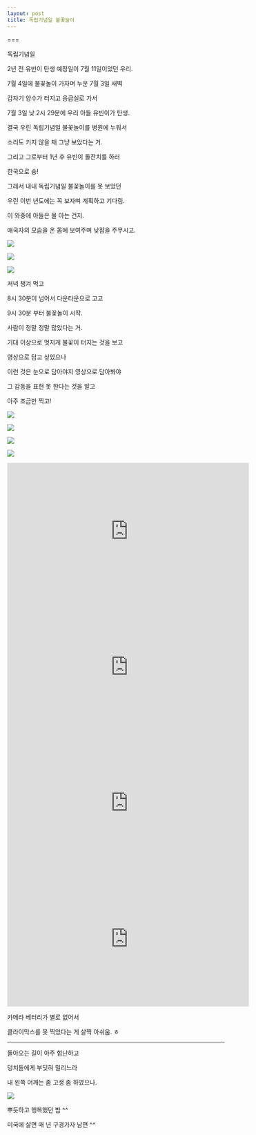 ```yaml
---
layout: post
title: 독립기념일 불꽃놀이
---
```

===

독립기념일

2년 전 유빈이 탄생 예정일이 7월 11일이었던 우리.

7월 4일에 불꽃놀이 가자며 누운 7월 3일 새벽

갑자기 양수가 터지고 응급실로 가서

7월 3일 낮 2시 29분에 우리 아들 유빈이가 탄생.


결국 우린 독립기념일 불꽃놀이를 병원에 누워서

소리도 키지 않을 채 그냥 보았다는 거. 

그리고 그로부터 1년 후 유빈이 돌잔치를 하러 

한국으로 슝!

그래서 내내 독립기념일 불꽃놀이를 못 보았던 

우린 이번 년도에는 꼭 보자며 계획하고 기다림. 

이 와중에 아들은 몰 아는 건지.

애국자의 모습을 온 몸에 보여주며 낮잠을 주무시고.

![](https://dl.dropboxusercontent.com/u/9792864/150704%20%EB%8F%85%EB%A6%BD%EA%B8%B0%EB%85%90%EC%9D%BC/KakaoTalk_20150704_144808828.jpg)


![](https://dl.dropboxusercontent.com/u/9792864/150704%20%EB%8F%85%EB%A6%BD%EA%B8%B0%EB%85%90%EC%9D%BC/KakaoTalk_20150704_144809284.jpg)


![](https://dl.dropboxusercontent.com/u/9792864/150704%20%EB%8F%85%EB%A6%BD%EA%B8%B0%EB%85%90%EC%9D%BC/KakaoTalk_20150704_144813456.jpg)


저녁 챙겨 먹고 

8시 30분이 넘어서 다운타운으로 고고

9시 30분 부터 불꽃놀이 시작.

사람이 정말 정말 많았다는 거.

기대 이상으로 멋지게 불꽃이 터지는 것을 보고

영상으로 담고 싶었으나

이런 것은 눈으로 담아야지 영상으로 담아봐야

그 감동을 표현 못 한다는 것을 알고

아주 조금만 찍고!

![](https://dl.dropboxusercontent.com/u/9792864/150704%20%EB%8F%85%EB%A6%BD%EA%B8%B0%EB%85%90%EC%9D%BC/DSC04109.JPG)


![](https://dl.dropboxusercontent.com/u/9792864/150704%20%EB%8F%85%EB%A6%BD%EA%B8%B0%EB%85%90%EC%9D%BC/DSC04110.JPG)


![](https://dl.dropboxusercontent.com/u/9792864/150704%20%EB%8F%85%EB%A6%BD%EA%B8%B0%EB%85%90%EC%9D%BC/DSC04111.JPG)


![](https://dl.dropboxusercontent.com/u/9792864/150704%20%EB%8F%85%EB%A6%BD%EA%B8%B0%EB%85%90%EC%9D%BC/DSC04112.JPG)


<iframe width="560" height="315" src="https://www.youtube.com/embed/avVSPyDaIg4" frameborder="0" allowfullscreen></iframe>

<iframe width="560" height="315" src="https://www.youtube.com/embed/d3u2VLwPwtQ" frameborder="0" allowfullscreen></iframe>

<iframe width="560" height="315" src="https://www.youtube.com/embed/ZK5UuYPBrkk" frameborder="0" allowfullscreen></iframe>

<iframe width="560" height="315" src="https://www.youtube.com/embed/KaRSm4ANy7I" frameborder="0" allowfullscreen></iframe>

카메라 베터리가 별로 없어서 

클라이막스를 못 찍었다는 게 살짝 아쉬움. ㅎ

---

돌아오는 길이 아주 험난하고

덩치들에게 부딪혀 밀리느라 

내 왼쪽 어깨는 좀 고생 좀 하였으나.

![](http://cfile201.uf.daum.net/image/2451D03F539C270304C7D3)


뿌듯하고 행복했던 밤 ^^

미국에 살면 매 년 구경가자 남편 ^^
